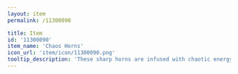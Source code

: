 ```yaml
---
layout: item
permalink: /11300090

title: Item
id: '11300090'
item_name: 'Chaos Horns'
icon_url: 'item/icon/11300090.png'
tooltip_description: 'These sharp horns are infused with chaotic energy that drag you to the depths of inescapable darkness.'
---
```

